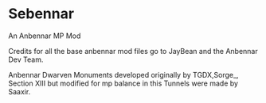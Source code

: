 # Sebennar
An Anbennar MP Mod 

Credits for all the base anbennar mod files go to JayBean and the Anbennar Dev Team.

Anbennar Dwarven Monuments developed originally by TGDX,Sorge_, Section XIII but modified for mp balance in this
Tunnels were made by Saaxir.
